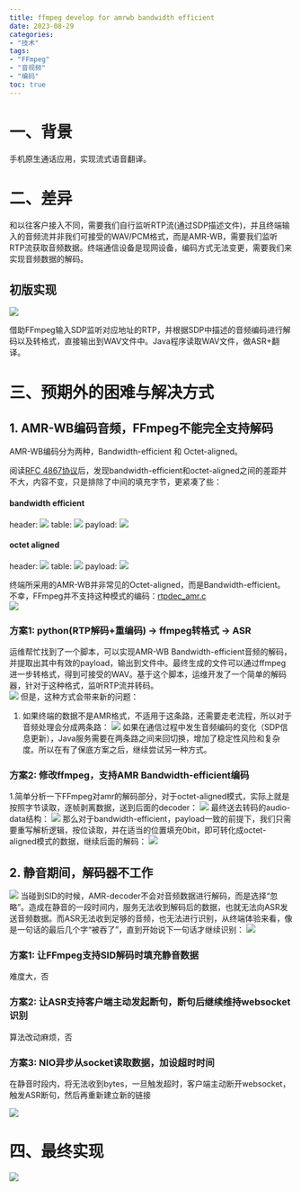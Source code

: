 ```yaml
---
title: ffmpeg develop for amrwb bandwidth efficient
date: 2023-08-29
categories:
- "技术"
tags:
- "FFmpeg"
- "音视频"
- "编码"
toc: true
---
```


# 一、背景  

手机原生通话应用，实现流式语音翻译。

# 二、差异   

和以往客户接入不同，需要我们自行监听RTP流(通过SDP描述文件)，并且终端输入的音频流并非我们可接受的WAV/PCM格式，而是AMR-WB，需要我们监听RTP流获取音频数据。终端通信设备是现网设备，编码方式无法变更，需要我们来实现音频数据的解码。

## 初版实现

![](origin-pipe.png)

借助FFmpeg输入SDP监听对应地址的RTP，并根据SDP中描述的音频编码进行解码以及转格式，直接输出到WAV文件中。Java程序读取WAV文件，做ASR+翻译。

# 三、预期外的困难与解决方式

## 1. AMR-WB编码音频，FFmpeg不能完全支持解码

AMR-WB编码分为两种，Bandwidth-efficient 和 Octet-aligned。    

阅读[RFC 4867协议](https://datatracker.ietf.org/doc/html/rfc4867#page-17)后，发现bandwidth-efficient和octet-aligned之间的差距并不大，内容不变，只是排除了中间的填充字节，更紧凑了些：
#### bandwidth efficient
header:
![](amr-bandwidth-efficient-header.png)
table:
![](amr-bandwidth-efficient-table.png)
payload:
![](amr-bandwidth-efficient.png)
#### octet aligned
header:
![](amr-octet-aligned-header.png)
table:
![](amr-octet-aligned-table.png)
payload:
![](amr-octet-aligned.png)

终端所采用的AMR-WB并非常见的Octet-aligned，而是Bandwidth-efficient。不幸，FFmpeg并不支持这种模式的编码：[rtpdec_amr.c](https://github.com/FFmpeg/FFmpeg/blob/master/libavformat/rtpdec_amr.c#L175)    
![](ffmpeg_not_support_bw.png)

### 方案1: python(RTP解码+重编码) -> ffmpeg转格式 -> ASR
运维帮忙找到了一个脚本，可以实现AMR-WB Bandwidth-efficient音频的解码，并提取出其中有效的payload，输出到文件中。最终生成的文件可以通过ffmpeg进一步转格式，得到可接受的WAV。基于这个脚本，运维开发了一个简单的解码器，针对于这种格式，监听RTP流并转码。    
![](amr-script.png)
但是，这种方式会带来新的问题：    
1. 如果终端的数据不是AMR格式，不适用于这条路，还需要走老流程，所以对于音频处理会分成两条路：
![](ffmpeg-with-python.png)
如果在通信过程中发生音频编码的变化（SDP信息更新），Java服务需要在两条路之间来回切换，增加了稳定性风险和复杂度。所以在有了保底方案之后，继续尝试另一种方式。

### 方案2: 修改ffmpeg，支持AMR Bandwidth-efficient编码
1.简单分析一下FFmpeg对amr的解码部分，对于octet-aligned模式，实际上就是按照字节读取，逐帧剥离数据，送到后面的decoder：
![](amr-octet-aligned-decode.png)
最终送去转码的audio-data结构：
![](ffmpeg-amr-decoded-audio-data.png)
那么对于bandwidth-efficient，payload一致的前提下，我们只需要重写解析逻辑，按位读取，并在适当的位置填充0bit，即可转化成octet-aligned模式的数据，继续后面的解码：
![](ffmpeg-amr-decode-bandwidth-efficient.png)

## 2. 静音期间，解码器不工作   

![](SID_SKIP.png)
当碰到SID的时候，AMR-decoder不会对音频数据进行解码，而是选择“忽略”。造成在静音的一段时间内，服务无法收到解码后的数据，也就无法向ASR发送音频数据。而ASR无法收到足够的音频，也无法进行识别，从终端体验来看，像是一句话的最后几个字“被吞了”，直到开始说下一句话才继续识别：
![](amr-SID-block.png)

### 方案1: 让FFmpeg支持SID解码时填充静音数据   

难度大，否    

### 方案2: 让ASR支持客户端主动发起断句，断句后继续维持websocket识别   

算法改动麻烦，否
   
### 方案3: NIO异步从socket读取数据，加设超时时间  

在静音时段内，将无法收到bytes，一旦触发超时，客户端主动断开websocket，触发ASR断句，然后再重新建立新的链接   

![](asr-end.png)

# 四、最终实现

![](hw-final-pipeline.png)

